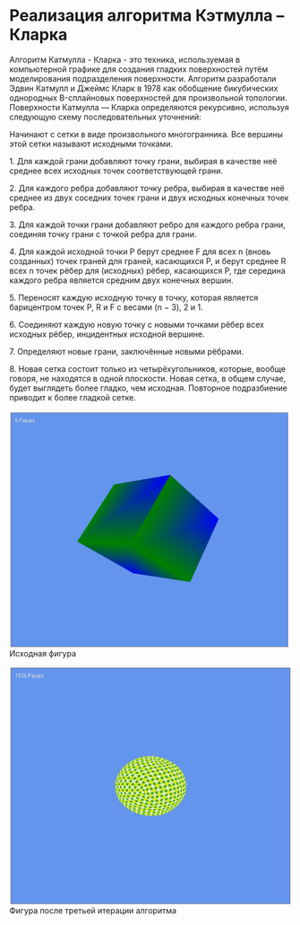 <h1>Реализация алгоритма Кэтмулла – Кларка</h1>
<p>Алгоритм Катмулла - Кларка - это техника, используемая в компьютерной графике для создания гладких поверхностей путём моделирования подразделения поверхности. Алгоритм разработали Эдвин Катмулл и Джеймс Кларк в 1978 как обобщение бикубических однородных B-сплайновых поверхностей для произвольной топологии.
Поверхности Катмулла — Кларка определяются рекурсивно, используя следующую схему последовательных уточнений:

<p>Начинают с сетки в виде произвольного многогранника. Все вершины этой сетки называют исходными точками.</p>
<p>1. Для каждой грани добавляют точку грани, выбирая в качестве неё среднее всех исходных точек соответствующей грани.</p>
<p>2. Для каждого ребра добавляют точку ребра, выбирая в качестве неё среднее из двух соседних точек грани и двух исходных конечных точек ребра.</p>
<p>3. Для каждой точки грани добавляют ребро для каждого ребра грани, соединяя точку грани с точкой ребра для грани.</p>
<p>4. Для каждой исходной точки P берут среднее F для всех n (вновь созданных) точек граней для граней, касающихся P, и берут среднее R всех n точек рёбер для (исходных) рёбер, касающихся P, где середина каждого ребра является средним двух конечных вершин.</p>
<p>5. Переносят каждую исходную точку в точку, которая является барицентром точек P, R и F с весами (n − 3), 2 и 1.</p>
<p>6. Соединяют каждую новую точку с новыми точками рёбер всех исходных рёбер, инцидентных исходной вершине.</p>
<p>7. Определяют новые грани, заключённые новыми рёбрами.</p>
<p>8. Новая сетка состоит только из четырёхугольников, которые, вообще говоря, не находятся в одной плоскости. Новая сетка, в общем случае, будет выглядеть более гладко, чем исходная. Повторное подразбиение приводит к более гладкой сетке.</p>


<p><img alt="" src="https://github.com/Sergey-94/Catmull-ClarkSubdivisionSurface/blob/master/image6.png" style="float:left; margin-right:10px" /></p>
<p>Исходная фигура</p>
<p><img alt="" src="https://github.com/Sergey-94/Catmull-ClarkSubdivisionSurface/blob/master/image7.png" style="float:left; margin-right:10px" /></p>
<p>Фигура после третьей итерации алгоритма</p>
